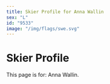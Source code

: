 ```yaml
---
title: Skier Profile for Anna Wallin
sex: "L"
id: "9533"
image: "/img/flags/swe.svg" 
---
```


# Skier Profile

This page is for: Anna Wallin.
    